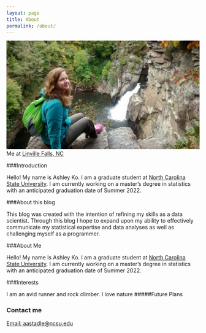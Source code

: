 ```yaml
---
layout: page
title: About
permalink: /about/
---
```

![Me at Linville Falls, NC](https://raw.githubusercontent.com/akoncsugit/akoncsugit.github.io/master/images/aboutmephoto.jpg)
Me at [Linville Falls, NC](https://www.visitnc.com/listing/n9wC/linville-falls)

###Introduction

Hello! My name is Ashley Ko. I am a graduate student at [North Carolina State University](https://www.ncsu.edu/). I am currently working on a master’s degree in statistics with an anticipated graduation date of Summer 2022.

###About this blog

This blog was created with the intention of refining my skills as a data scientist. Through this blog I hope to expand upon my ability to effectively communicate my statistical expertise and data analyses as well as challenging myself as a programmer.

###About Me

Hello! My name is Ashley Ko. I am a graduate student at [North Carolina State University](https://www.ncsu.edu/). I am currently working on a master’s degree in statistics with an anticipated graduation date of Summer 2022.

###Interests

I am an avid runner and rock climber. I love nature
#####Future Plans

### Contact me

[Email: aastadle@ncsu.edu](mailto:aastadle@ncsu.edu)
